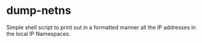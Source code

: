 # dump-netns
Simple shell script to print out in a formatted manner all the IP addresses in the local IP Namespaces.
